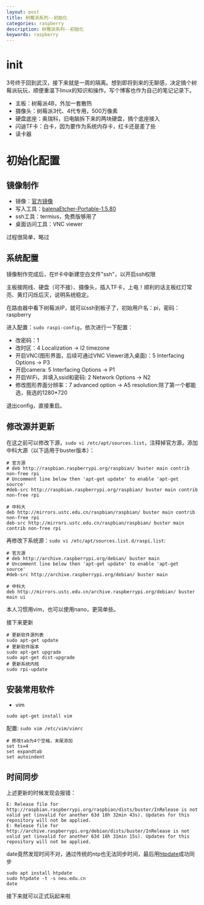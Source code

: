 ```yaml
---
layout: post
title: 树莓派系列--初始化
categories: raspberry
description: 树莓派系列--初始化
keywords: raspberry
---
```


# init
3号终于回到武汉，接下来就是一周的隔离。想到即将到来的无聊感，决定搞个树莓派玩玩，顺便重温下linux的知识和操作。写个博客也作为自己的笔记记录下。

- 主板：树莓派4B，外加一套散热
- 摄像头：树莓派3代、4代专用，500万像素
- 硬盘底座：奥瑞科，旧电脑拆下来的两块硬盘，搞个底座接入
- 闪迪TF卡：白卡，因为要作为系统内存卡，红卡还是差了些
- 读卡器

# 初始化配置
## 镜像制作
- 镜像：[官方镜像](https://www.raspberrypi.org/downloads/raspbian/)
- 写入工具：[balenaEtcher-Portable-1.5.80](https://www.balena.io/etcher/)
- ssh工具：termius，免费版够用了
- 桌面访问工具：VNC viewer
  
过程很简单，略过

## 系统配置
镜像制作完成后，在tf卡中新建空白文件"ssh"，以开启ssh权限

主板接网线、硬盘（可不接）、摄像头，插入TF卡，上电！顺利的话主板红灯常亮、黄灯闪烁后灭，说明系统稳定。

在路由器中看下树莓派IP，就可以ssh到板子了，初始用户名：pi，密码：raspberry

进入配置：`sudo raspi-config`，依次进行一下配置：
- 改密码：1
- 改时区：4 Localization -> I2 timezone
- 开启VNC(图形界面，后续可通过VNC Viewer进入桌面)：5 Interfacing Options -> P3
- 开启camera: 5 Interfacing Options -> P1
- 开启WiFi，并填入ssid和密码: 2 Network Options -> N2
- 修改图形界面分辨率：7 advanced option -> A5 resolution:除了第一个都能选，我选的1280*720

退出config，直接重启。

## 修改源并更新
在这之前可以修改下源，`sudo vi /etc/apt/sources.list`，注释掉官方源，添加中科大源（以下适用于buster版本）：
```
# 官方源 
# deb http://raspbian.raspberrypi.org/raspbian/ buster main contrib non-free rpi
# Uncomment line below then 'apt-get update' to enable 'apt-get source'
#deb-src http://raspbian.raspberrypi.org/raspbian/ buster main contrib non-free rpi

# 中科大 
deb http://mirrors.ustc.edu.cn/raspbian/raspbian/ buster main contrib non-free rpi
deb-src http://mirrors.ustc.edu.cn/raspbian/raspbian/ buster main contrib non-free rpi
```
再修改下系统源：`sudo vi /etc/apt/sources.list.d/raspi.list`:
```
# 官方源
# deb http://archive.raspberrypi.org/debian/ buster main
# Uncomment line below then 'apt-get update' to enable 'apt-get source'
#deb-src http://archive.raspberrypi.org/debian/ buster main

# 中科大
deb http://mirrors.ustc.edu.cn/archive.raspberrypi.org/debian/ buster main ui
```
本人习惯用vim，也可以使用nano，更简单些。

接下来更新
```
# 更新软件源列表
sudo apt-get update
# 更新软件版本
sudo apt-get upgrade
sudo apt-get dist-upgrade
# 更新系统内核
sudo rpi-update
```

## 安装常用软件
- vim

```
sudo apt-get install vim
```
配置: `sudo vim /etc/vim/vimrc`

```
# 修改tab为4个空格，末尾添加
set ts=4
set expandtab
set autoindent
```

## 时间同步
上述更新的时候发现会报错：
```
E: Release file for http://raspbian.raspberrypi.org/raspbian/dists/buster/InRelease is not valid yet (invalid for another 63d 18h 32min 43s). Updates for this repository will not be applied.
E: Release file for http://archive.raspberrypi.org/debian/dists/buster/InRelease is not valid yet (invalid for another 63d 18h 31min 15s). Updates for this repository will not be applied.
```
date竟然发现时间不对，通过传统的ntp也无法同步时间，最后用[htpdate](https://github.com/iridium77/htpdate)成功同步
```
sudo apt install htpdate
sudo htpdate -t -s neu.edu.cn
date
```

接下来就可以正式玩起来啦



